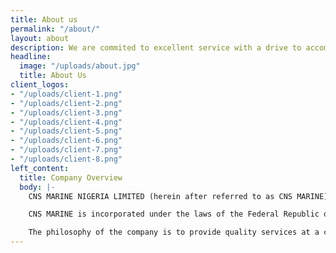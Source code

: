 ```yaml
---
title: About us
permalink: "/about/"
layout: about
description: We are commited to excellent service with a drive to accomplish our goals.
headline:
  image: "/uploads/about.jpg"
  title: About Us
client_logos:
- "/uploads/client-1.png"
- "/uploads/client-2.png"
- "/uploads/client-3.png"
- "/uploads/client-4.png"
- "/uploads/client-5.png"
- "/uploads/client-6.png"
- "/uploads/client-7.png"
- "/uploads/client-8.png"
left_content:
  title: Company Overview
  body: |-
    CNS MARINE NIGERIA LIMITED (herein after referred to as CNS MARINE) is a privately owned indigenous company, focusing on the upstream sector of the Nigerian oil & gas industry, more specifically subsea related opportunities to include Construction, Inspection, Repair and Maintenance activities utilising our comprehensive Air Diving, Saturation Diving and ROV equipment.

    CNS MARINE is incorporated under the laws of the Federal Republic of Nigeria. The company was registered on 8th of July, 2011. CNS MARINE is a majority owned Nigerian Company. We believe we offer a more personalized approach to contracting which in turn offers a rapid response and a quality service to the customer at a lower cost.

    The philosophy of the company is to provide quality services at a competitive price. CNS MARINE is a multi-disciplinary company with a global standard in perspective and this forms our paradigm in service development. Our services are carried out according to International Standards and Specifications.
---
```


